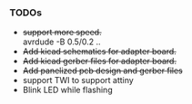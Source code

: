 ### TODOs

- ~~support more speed.~~  
  avrdude -B 0.5/0.2 ..
- ~~Add kicad schematics for adapter board.~~
- ~~Add kicad gerber files for adapter board.~~
- ~~Add panelized pcb design and gerber files~~
- support TWI to support attiny
- Blink LED while flashing
